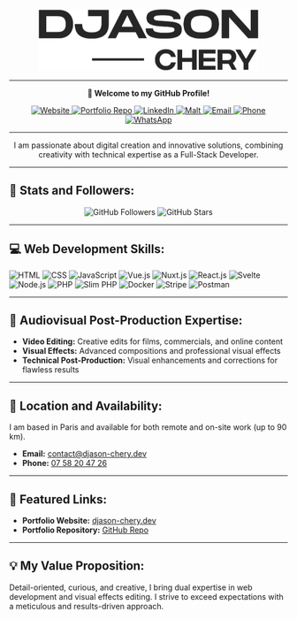 <p align="center">
  <img src="https://raw.githubusercontent.com/Djason16/djason-cv/master/app/public/images/main_logo_dark.png" alt="Djason Chery Logo" width="400" />
</p>

---

<p align="center">
  <strong>👋 Welcome to my GitHub Profile!</strong>
</p>

<p align="center">
  <a href="https://djason-chery.dev/" target="_blank">
    <img src="https://img.shields.io/badge/Website-%236c63ff?style=for-the-badge&logo=medium&logoColor=white" alt="Website" />
  </a>
  <a href="https://github.com/Djason16/djason-cv" target="_blank">
    <img src="https://img.shields.io/badge/Portfolio%20Repo-%23f0f5f9?style=for-the-badge&logo=github&logoColor=black" alt="Portfolio Repo" />
  </a>
  <a href="https://www.linkedin.com/in/djason-chery-3b87702b4/" target="_blank">
    <img src="https://img.shields.io/badge/LinkedIn-%230077b5?style=for-the-badge&logo=linkedin&logoColor=white" alt="LinkedIn" />
  </a>
    <a href="https://www.malt.com/profile/djasonchery" target="_blank">
    <img src="https://img.shields.io/badge/Malt-%23FF6F61?style=for-the-badge&logo=malt&logoColor=%23FFFFFF" alt="Malt" />
  </a>
  <a href="mailto:contact@djason-chery.dev">
    <img src="https://img.shields.io/badge/Email-%23D14836?style=for-the-badge&logo=gmail&logoColor=white" alt="Email" />
  </a>
  <a href="tel:+33758204726">
    <img src="https://img.shields.io/badge/Call%20Me-%2352616b?style=for-the-badge&logo=phone&logoColor=white" alt="Phone" />
  </a>
  <a href="https://wa.me/33758204726" target="_blank">
    <img src="https://img.shields.io/badge/WhatsApp-%2325D366?style=for-the-badge&logo=whatsapp&logoColor=white" alt="WhatsApp" />
  </a>
</p>

---

<p align="center">
  I am passionate about digital creation and innovative solutions, combining creativity with technical expertise as a Full-Stack Developer.
</p>

---

## 🌟 Stats and Followers:

<p align="center">
  <img src="https://img.shields.io/github/followers/Djason16?style=social" alt="GitHub Followers" />
  <img src="https://img.shields.io/github/stars/Djason16?style=social" alt="GitHub Stars" />
</p>

---

## 💻 Web Development Skills:

<p>
  <img src="https://img.shields.io/badge/HTML-%23E34F26?style=for-the-badge&logo=html5&logoColor=white" alt="HTML" />
  <img src="https://img.shields.io/badge/CSS-%231572B6?style=for-the-badge&logo=css3&logoColor=white" alt="CSS" />
  <img src="https://img.shields.io/badge/JavaScript-%23F7DF1E?style=for-the-badge&logo=javascript&logoColor=black" alt="JavaScript" />
  <img src="https://img.shields.io/badge/Vue.js-%234FC08D?style=for-the-badge&logo=vue.js&logoColor=white" alt="Vue.js" />
  <img src="https://img.shields.io/badge/Nuxt.js-%2300C58E?style=for-the-badge&logo=nuxt.js&logoColor=white" alt="Nuxt.js" />
  <img src="https://img.shields.io/badge/React-%2361DAFB?style=for-the-badge&logo=react&logoColor=black" alt="React.js" />
  <img src="https://img.shields.io/badge/Svelte-%23FF3E00?style=for-the-badge&logo=svelte&logoColor=white" alt="Svelte" />
  <img src="https://img.shields.io/badge/Node.js-%23339933?style=for-the-badge&logo=node.js&logoColor=white" alt="Node.js" />
  <img src="https://img.shields.io/badge/PHP-%23777BB4?style=for-the-badge&logo=php&logoColor=white" alt="PHP" />
  <img src="https://img.shields.io/badge/Slim%20PHP-%230070B6?style=for-the-badge&logo=php&logoColor=white" alt="Slim PHP" />
  <img src="https://img.shields.io/badge/Docker-%232496ED?style=for-the-badge&logo=docker&logoColor=white" alt="Docker" />
  <img src="https://img.shields.io/badge/Stripe-%236C63FF?style=for-the-badge&logo=stripe&logoColor=white" alt="Stripe" />
  <img src="https://img.shields.io/badge/Postman-%23FF6C37?style=for-the-badge&logo=postman&logoColor=white" alt="Postman" />
</p>

---

## 🎥 Audiovisual Post-Production Expertise:

- **Video Editing:** Creative edits for films, commercials, and online content  
- **Visual Effects:** Advanced compositions and professional visual effects  
- **Technical Post-Production:** Visual enhancements and corrections for flawless results  

---

## 📍 Location and Availability:

I am based in Paris and available for both remote and on-site work (up to 90 km).

- **Email:** [contact@djason-chery.dev](mailto:contact@djason-chery.dev)  
- **Phone:** [07 58 20 47 26](tel:+33758204726)  

---

## 📂 Featured Links:

- **Portfolio Website:** [djason-chery.dev](https://djason-chery.dev/)  
- **Portfolio Repository:** [GitHub Repo](https://github.com/Djason16/djason-cv)  

---

## 💡 My Value Proposition:

Detail-oriented, curious, and creative, I bring dual expertise in web development and visual effects editing. I strive to exceed expectations with a meticulous and results-driven approach.
